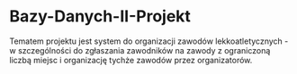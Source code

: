 # Bazy-Danych-II-Projekt
Tematem projektu jest system do organizacji zawodów lekkoatletycznych - w szczególności do zgłaszania zawodników na zawody z ograniczoną liczbą miejsc i organizację tychże zawodów przez organizatorów.
